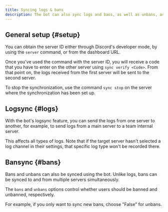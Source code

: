 ```yaml
---
title: Syncing logs & bans
description: The bot can also sync logs and bans, as well as unbans, across multiple servers.
---
```


## General setup {#setup}

You can obtain the server ID either through Discord's developer mode, by using the `server` command, or from the dashboard URL.

Once you've used the command with the server ID, you will receive a code that you have to enter on the other server using `sync verify <Code>`.
From that point on, the logs received from the first server will be sent to the second server.

To stop the synchronization, use the command `sync stop` on the server where the synchronization has been set up.

## Logsync {#logs}

With the bot's logsync feature, you can send the logs from one server to another, for example, to send logs from a main server to a team internal server.

This affects all types of logs. Note that if the target server hasn't selected a log channel in their settings, that specific log type won't be recorded there.

<Command name="sync logs" slash="guild:Server ID" message="<Server ID>"></Command>

## Bansync {#bans}

Bans and unbans can also be synced using the bot. Unlike logs, bans can be synced to and from multiple servers simultaneously.

<Command name="sync bans" slash="guild:Server ID bans:True|False unbans:True|False" message="<Server ID> <Sync bans: true|false> <Sync unbans: true|false>"></Command>

The `bans` and `unbans` options control whether users should be banned and unbanned, respectively.

For example, if you only want to sync new bans, choose "False" for unbans.
